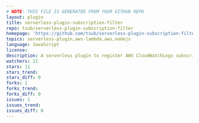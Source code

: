 ```yaml
---
# NOTE: THIS FILE IS GENERATED FROM YOUR GITHUB REPO
layout: plugin
title: serverless-plugin-subscription-filter
repo: tsub/serverless-plugin-subscription-filter
homepage: 'https://github.com/tsub/serverless-plugin-subscription-filter'
topics: serverless-plugin,aws-lambda,aws,nodejs
language: JavaScript
license: 
description: A serverless plugin to register AWS CloudWatchLogs subscription filter
watchers: 11
stars: 11
stars_trend: 
stars_diff: 0
forks: 1
forks_trend: 
forks_diff: 0
issues: 1
issues_trend: 
issues_diff: 0
---
```

